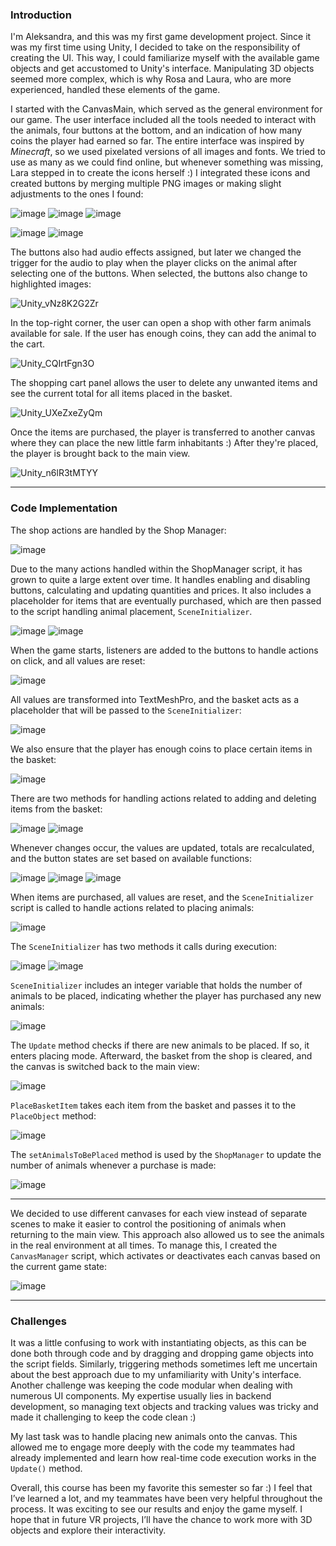 ### Introduction

I'm Aleksandra, and this was my first game development project. Since it was my first time using Unity, I decided to take on the responsibility of creating the UI. This way, I could familiarize myself with the available game objects and get accustomed to Unity's interface. Manipulating 3D objects seemed more complex, which is why Rosa and Laura, who are more experienced, handled these elements of the game.

I started with the CanvasMain, which served as the general environment for our game. The user interface included all the tools needed to interact with the animals, four buttons at the bottom, and an indication of how many coins the player had earned so far. The entire interface was inspired by *Minecraft*, so we used pixelated versions of all images and fonts. We tried to use as many as we could find online, but whenever something was missing, Lara stepped in to create the icons herself :) I integrated these icons and created buttons by merging multiple PNG images or making slight adjustments to the ones I found:

![image](https://github.com/user-attachments/assets/07b06cde-0afa-46be-b5e7-9ccb31a3f241)
![image](https://github.com/user-attachments/assets/a5db039c-e490-4348-8c2a-4c3a65f70607)
![image](https://github.com/user-attachments/assets/32049bd3-7774-4542-9c73-ccd4f6a31b94)

![image](https://github.com/user-attachments/assets/e93798bb-46c5-4797-839a-4ae818fc535b)
![image](https://github.com/user-attachments/assets/c0fbf569-c84a-4e86-bb39-2dd37a3d0e8d)

The buttons also had audio effects assigned, but later we changed the trigger for the audio to play when the player clicks on the animal after selecting one of the buttons. When selected, the buttons also change to highlighted images:

![Unity_vNz8K2G2Zr](https://github.com/user-attachments/assets/1602e56b-0c2f-4cee-85ec-2322a18ee947)

In the top-right corner, the user can open a shop with other farm animals available for sale. If the user has enough coins, they can add the animal to the cart.

![Unity_CQIrtFgn3O](https://github.com/user-attachments/assets/0456fc3f-f2d8-4b58-8910-bdd81e156708)

The shopping cart panel allows the user to delete any unwanted items and see the current total for all items placed in the basket.

![Unity_UXeZxeZyQm](https://github.com/user-attachments/assets/a7e10309-d1c6-4178-afa6-272471bd48e1)

Once the items are purchased, the player is transferred to another canvas where they can place the new little farm inhabitants :) After they're placed, the player is brought back to the main view.

![Unity_n6lR3tMTYY](https://github.com/user-attachments/assets/f727c4a1-c4c1-430a-acf2-650f08a941fb)

---

### Code Implementation

The shop actions are handled by the Shop Manager:

![image](https://github.com/user-attachments/assets/750e8d54-1b8c-40e1-aee3-d7fa9627b4ab)

Due to the many actions handled within the ShopManager script, it has grown to quite a large extent over time. It handles enabling and disabling buttons, calculating and updating quantities and prices. It also includes a placeholder for items that are eventually purchased, which are then passed to the script handling animal placement, `SceneInitializer`.

![image](https://github.com/user-attachments/assets/430afbf2-068d-4978-ad6a-e0897c7eedd6)
![image](https://github.com/user-attachments/assets/69975e71-30ef-4f8a-8c93-b0410fd11c98)

When the game starts, listeners are added to the buttons to handle actions on click, and all values are reset:

![image](https://github.com/user-attachments/assets/abe31a65-1d81-4a31-9997-6d2672c22104)

All values are transformed into TextMeshPro, and the basket acts as a placeholder that will be passed to the `SceneInitializer`:

![image](https://github.com/user-attachments/assets/194c5c09-7859-40da-95a1-50fbc188aec7)

We also ensure that the player has enough coins to place certain items in the basket:

![image](https://github.com/user-attachments/assets/81dd3790-f8bc-42f3-a044-001bf10e9bf4)

There are two methods for handling actions related to adding and deleting items from the basket:

![image](https://github.com/user-attachments/assets/adfb3d71-360e-46ff-ab22-34aec7f18391)
![image](https://github.com/user-attachments/assets/0e8c4f96-5bb6-434a-9fb8-607c77a73768)

Whenever changes occur, the values are updated, totals are recalculated, and the button states are set based on available functions:

![image](https://github.com/user-attachments/assets/f8b3ebdd-b7c2-41a0-8202-b4a0721bbc0f)
![image](https://github.com/user-attachments/assets/2e05aecc-9b1f-4a7e-8495-0f90486a7bf5)
![image](https://github.com/user-attachments/assets/112e5aea-cc3d-4385-a92d-9fda64d96a93)

When items are purchased, all values are reset, and the `SceneInitializer` script is called to handle actions related to placing animals:

![image](https://github.com/user-attachments/assets/6530e2f2-4d9f-41cb-a39c-7263cd29964a)

The `SceneInitializer` has two methods it calls during execution:

![image](https://github.com/user-attachments/assets/f0ab5d42-b6b1-4a38-960b-130d54f2d58c)
![image](https://github.com/user-attachments/assets/c339c29e-ed98-4e49-99ba-83fa1310a29c)

`SceneInitializer` includes an integer variable that holds the number of animals to be placed, indicating whether the player has purchased any new animals:

![image](https://github.com/user-attachments/assets/3b092836-ba50-437b-9010-6229888f4996)

The `Update` method checks if there are new animals to be placed. If so, it enters placing mode. Afterward, the basket from the shop is cleared, and the canvas is switched back to the main view:

![image](https://github.com/user-attachments/assets/305333e5-60fc-464a-ba6c-a04ae72d848b)

`PlaceBasketItem` takes each item from the basket and passes it to the `PlaceObject` method:

![image](https://github.com/user-attachments/assets/9ab23ce4-595b-4fda-9615-2e379b4e2926)

The `setAnimalsToBePlaced` method is used by the `ShopManager` to update the number of animals whenever a purchase is made:

![image](https://github.com/user-attachments/assets/ca65803b-3e67-4d7f-9788-27c0c440f04e)

---

We decided to use different canvases for each view instead of separate scenes to make it easier to control the positioning of animals when returning to the main view. This approach also allowed us to see the animals in the real environment at all times. To manage this, I created the `CanvasManager` script, which activates or deactivates each canvas based on the current game state:

![image](https://github.com/user-attachments/assets/5d3bc585-fe1c-4a92-88dc-a89bd5379a03)

---

### Challenges

It was a little confusing to work with instantiating objects, as this can be done both through code and by dragging and dropping game objects into the script fields. Similarly, triggering methods sometimes left me uncertain about the best approach due to my unfamiliarity with Unity's interface. Another challenge was keeping the code modular when dealing with numerous UI components. My expertise usually lies in backend development, so managing text objects and tracking values was tricky and made it challenging to keep the code clean :)

My last task was to handle placing new animals onto the canvas. This allowed me to engage more deeply with the code my teammates had already implemented and learn how real-time code execution works in the `Update()` method.

Overall, this course has been my favorite this semester so far :) I feel that I’ve learned a lot, and my teammates have been very helpful throughout the process. It was exciting to see our results and enjoy the game myself. I hope that in future VR projects, I’ll have the chance to work more with 3D objects and explore their interactivity.

